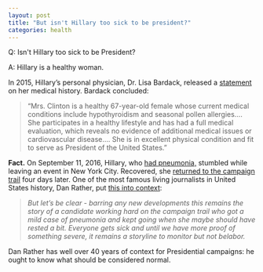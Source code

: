 ```yaml
---
layout: post
title: "But isn't Hillary too sick to be president?"
categories: health
---
```


Q: Isn't Hillary too sick to be President?

A: Hillary is a healthy woman.

In 2015, Hillary’s personal physician, Dr. Lisa Bardack, released a [statement](https://m.hrc.onl/secretary/10-documents/01-health-financial-records/2015-07-28_Statement_of_Health_-_LBardack.pdf) on her medical history. Bardack concluded:
>“Mrs. Clinton is a healthy 67-year-old female whose current medical conditions include hypothyroidism and seasonal pollen allergies…. She participates in a healthy lifestyle and has had a full medical evaluation, which reveals no evidence of additional medical issues or cardiovascular disease…. She is in excellent physical condition and fit to serve as President of the United States.”

**Fact.** On September 11, 2016, Hillary, who [had pneumonia,](http://www.theatlantic.com/news/archive/2016/09/hillary-clinton-overheated/499514/) stumbled while leaving an event in New York City. Recovered, she [returned to the campaign trail](http://www.latimes.com/nation/la-na-pol-clinton-campaigning-20160915-snap-story.html) four days later. One of the most famous living journalists in United States history, Dan Rather, put [this into context](https://www.facebook.com/theDanRather/posts/10157417560045716):

>*But let’s be clear - barring any new developments this remains the story of a candidate working hard on the campaign trail who got a mild case of pneumonia and kept going when she maybe should have rested a bit. Everyone gets sick and until we have more proof of something severe, it remains a storyline to monitor but not belabor.*

Dan Rather has well over 40 years of context for Presidential campaigns: he ought to know what should be considered normal.


